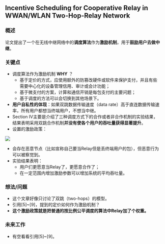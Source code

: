 ## Incentive Scheduling for Cooperative Relay in WWAN/WLAN Two-Hop-Relay Network 


### 概述

论文提出了一个在无线中继网络中的**调度算法**作为**激励机制**，用于**鼓励用户去做中继**。


### 关键点

- 调度算法作为激励机制 **WHY** ？
	- 基于定价的方式，应使用额外的防篡改硬件或软件来保护支付，并且有些需要中心化的设备管理信用、审计或会计功能；
	- 基于微支付的方案，计算和通信开销是每包支付的主要问题；
	- 基于调度的方法可以会切换到其他场景下。
- **用户自私性的体现**：如果双跳数据传输速度（data rate）高于直连数据传输速率，所有用户都想当终端用户，不想当中继。
- Section IV主要是介绍了三种调度方式下的合作或者非合作机制的实验结果，结果表明采用双跳合作机制**并没有使各个用户的吞吐量获得显著提升**。
- 设置的激励政策：


![](https://i.postimg.cc/XvvB6nvc/Incentive_Scheduling_for_Cooperative_Relay_in_WWAN_WLAN_Two-_Hop-.png)


- 会存在恶意节点（比如宣称自己要当Relay但是丢终端用户的包），但恶意行为可以被察觉到。
- 实验结果表明：
	- 用户们更愿意当Relay了，更愿意合作了；
	- 在一定范围内增加激励参数可以增加系统的平均吞吐量。

### 想法/问题

- 这个文章好像只讨论了双跳（two-hops）的模型。
- 引用[5]~[9]，提到的定价如何作为激励机制？
- **这个激励政策就是把普通的按比例公平调度的算法中Relay加了个权重。**

### 未来工作

- 有空看看引用[5]~[9]。
   






